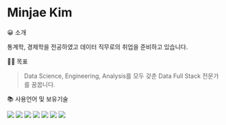 # Minjae Kim

😀 소개

통계학, 경제학을 전공하였고 데이터 직무로의 취업을 준비하고 있습니다.

🏃‍♂️ 목표 

> Data Science, Engineering, Analysis를 모두 갖춘 Data Full Stack 전문가를 꿈꿉니다.

<div>📚 사용언어 및 보유기술</div>

 <img src="https://img.shields.io/badge/python-3776AB?style=for-the-badge&logo=python&logoColor=white"> <img src="https://img.shields.io/badge/mysql-4479A1?style=for-the-badge&logo=mysql&logoColor=white"> 
 <img src="https://img.shields.io/badge/django-092E20?style=for-the-badge&logo=django&logoColor=white"> <img src="https://img.shields.io/badge/github-181717?style=for-the-badge&logo=github&logoColor=white">
  <img src="https://img.shields.io/badge/git-F05032?style=for-the-badge&logo=git&logoColor=white"> <img src="https://img.shields.io/badge/R-276DC3?style=for-the-badge&logo=R&logoColor=white"> 
  <img src="https://img.shields.io/badge/Tableau-E97627?style=for-the-badge&logo=Tableau&logoColor=white">  
